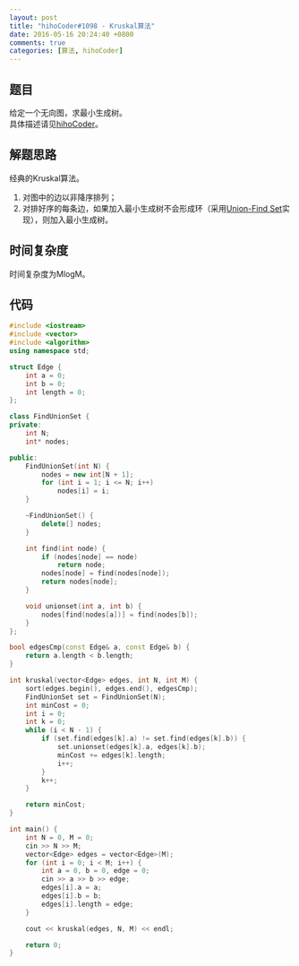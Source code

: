 ```yaml
---
layout: post
title: "hihoCoder#1098 - Kruskal算法"
date: 2016-05-16 20:24:40 +0800
comments: true
categories: [算法, hihoCoder]
---
```


## 题目
给定一个无向图，求最小生成树。  
具体描述请见[hihoCoder](http://hihocoder.com/problemset/problem/1098)。
<!--more-->
## 解题思路
经典的Kruskal算法。  
1. 对图中的边以非降序排列；  
2. 对排好序的每条边，如果加入最小生成树不会形成环（采用[Union-Find Set](/blog/2016/05/15/hihocoder-union-set/)实现），则加入最小生成树。
## 时间复杂度
时间复杂度为MlogM。
## 代码
```c++
#include <iostream>
#include <vector>
#include <algorithm>
using namespace std;

struct Edge {
	int a = 0;
	int b = 0;
	int length = 0;
};

class FindUnionSet {
private:
	int N;
	int* nodes;

public:
	FindUnionSet(int N) {
		nodes = new int[N + 1];
		for (int i = 1; i <= N; i++)
			nodes[i] = i;
	}

	~FindUnionSet() {
		delete[] nodes;
	}

	int find(int node) {
		if (nodes[node] == node)
			return node;
		nodes[node] = find(nodes[node]);
		return nodes[node];
	}

	void unionset(int a, int b) {
		nodes[find(nodes[a])] = find(nodes[b]);
	}
};

bool edgesCmp(const Edge& a, const Edge& b) {
	return a.length < b.length;
}

int kruskal(vector<Edge> edges, int N, int M) {
	sort(edges.begin(), edges.end(), edgesCmp);
	FindUnionSet set = FindUnionSet(N);
	int minCost = 0;
	int i = 0;
	int k = 0;
	while (i < N - 1) {
		if (set.find(edges[k].a) != set.find(edges[k].b)) {
			set.unionset(edges[k].a, edges[k].b);
			minCost += edges[k].length;
			i++;
		}
		k++;
	}

	return minCost;
}

int main() {
	int N = 0, M = 0;
	cin >> N >> M;
	vector<Edge> edges = vector<Edge>(M);
	for (int i = 0; i < M; i++) {
		int a = 0, b = 0, edge = 0;
		cin >> a >> b >> edge;
		edges[i].a = a;
		edges[i].b = b;
		edges[i].length = edge;
	}

	cout << kruskal(edges, N, M) << endl;

	return 0;
}
```
